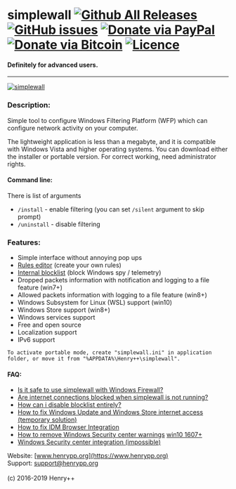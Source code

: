 simplewall [![Github All Releases](https://img.shields.io/github/downloads/henrypp/simplewall/total.svg)](https://github.com/henrypp/simplewall/releases) [![GitHub issues](https://img.shields.io/github/issues-raw/henrypp/simplewall.svg)](https://github.com/henrypp/simplewall/issues) [![Donate via PayPal](https://img.shields.io/badge/donate-paypal-red.svg)](https://www.paypal.me/henrypp/15) [![Donate via Bitcoin](https://img.shields.io/badge/donate-bitcoin-red.svg)](https://blockchain.info/address/1LrRTXPsvHcQWCNZotA9RcwjsGcRghG96c) [![Licence](https://img.shields.io/badge/license-GPLv3-blue.svg)](https://www.gnu.org/licenses/gpl-3.0.en.html)
=======
#### Definitely for advanced users.
-------

[![simplewall](https://www.henrypp.org/images/simplewall.png)](https://github.com/henrypp/simplewall/issues/250)

### Description:
Simple tool to configure Windows Filtering Platform (WFP) which can configure network activity on your computer.

The lightweight application is less than a megabyte, and it is compatible with Windows Vista and higher operating systems.
You can download either the installer or portable version. For correct working, need administrator rights.

#### Command line:
There is list of arguments
- `/install` - enable filtering (you can set `/silent` argument to skip prompt)
- `/uninstall` - disable filtering

### Features:
- Simple interface without annoying pop ups
- [Rules editor](https://github.com/henrypp/simplewall/wiki/Rules-editor) (create your own rules)
- [Internal blocklist](https://github.com/crazy-max/WindowsSpyBlocker/wiki/dataSimplewall) (block Windows spy / telemetry)
- Dropped packets information with notification and logging to a file feature (win7+)
- Allowed packets information with logging to a file feature (win8+)
- Windows Subsystem for Linux (WSL) support (win10)
- Windows Store support (win8+)
- Windows services support
- Free and open source
- Localization support
- IPv6 support

```
To activate portable mode, create "simplewall.ini" in application folder, or move it from "%APPDATA%\Henry++\simplewall".
```

#### FAQ:
- [Is it safe to use simplewall with Windows Firewall?](https://github.com/henrypp/simplewall/issues/254#issuecomment-447436527)
- [Are internet connections blocked when simplewall is not running?](https://github.com/henrypp/simplewall/issues/119#issuecomment-364003679)
- [How can i disable blocklist entirely?](https://github.com/henrypp/simplewall/issues/243)
- [How to fix Windows Update and Windows Store internet access (temporary solution)](https://github.com/henrypp/simplewall/issues/206#issuecomment-439830634)
- [How to fix IDM Browser Integration](https://github.com/henrypp/simplewall/issues/111)
- [How to remove Windows Security center warnings](https://www.howtogeek.com/244539/how-to-disable-the-action-center-in-windows-10/) [win10 1607+](https://serverfault.com/a/880672)
- [Windows Security center integration (impossible)](https://stackoverflow.com/questions/3698285/how-can-i-tell-the-windows-security-center-that-im-an-antivirus/3698375#3698375)

Website: [www.henrypp.org](https://www.henrypp.org)<br />
Support: support@henrypp.org<br />
<br />
(c) 2016-2019 Henry++
